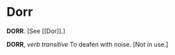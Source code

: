 # Dorr

**DORR**. \[See [[Dor]].\]

**DORR**, _verb transitive_ To deafen with noise. \[Not in use.\]